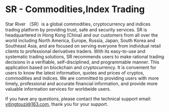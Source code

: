 # SR - Commodities,Index Trading

Star River （SR）is a global commodities, cryptocurrency and indices trading platform by providing trust, safe and security services. 
SR is headquartered in Hong Kong (China) and our customers from all over the world including North America, Europe, Russia, Japan, South Korea and Southeast Asia, and are focused on serving everyone from individual retail clients to professional derivatives traders. 
With its easy-to-use and systematic trading solutions, SR recommends users to make rational trading decisions in a verifiable, self-disciplined, and programmable manner. 
This application based on blockchain and cryptocurrency. It is convenient for users to know the latest information, quotes and prices of cryptos, commodities and indices. We are committed to providing users with more timely, professional and accurate financial information, and provide more valuable information services for worldwide users.

If you have any questions, please contact the technical support email: yitingtouzi@163.com, thank you for your support.
